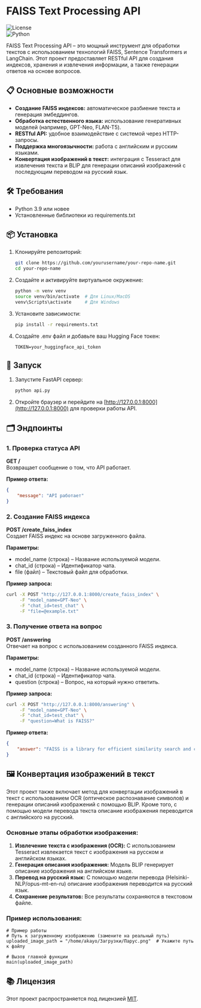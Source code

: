 # FAISS Text Processing API  

![License](https://img.shields.io/badge/license-MIT-blue.svg)  
![Python](https://img.shields.io/badge/python-3.9%2B-blue.svg)  

FAISS Text Processing API – это мощный инструмент для обработки текстов с использованием технологий FAISS, Sentence Transformers и LangChain. Этот проект предоставляет RESTful API для создания индексов, хранения и извлечения информации, а также генерации ответов на основе вопросов.  

## 📋 Основные возможности  

- **Создание FAISS индексов:** автоматическое разбиение текста и генерация эмбеддингов.  
- **Обработка естественного языка:** использование генеративных моделей (например, GPT-Neo, FLAN-T5).  
- **RESTful API:** удобное взаимодействие с системой через HTTP-запросы.  
- **Поддержка многоязычности:** работа с английским и русским языками.  
- **Конвертация изображений в текст:** интеграция с Tesseract для извлечения текста и BLIP для генерации описаний изображений с последующим переводом на русский язык.

## 🛠 Требования  

- Python 3.9 или новее  
- Установленные библиотеки из requirements.txt  

## 📦 Установка  

1. Клонируйте репозиторий:  
   
   ```bash
   git clone https://github.com/yourusername/your-repo-name.git
   cd your-repo-name
   ```

2. Создайте и активируйте виртуальное окружение:  
   
   ```bash
   python -m venv venv
   source venv/bin/activate  # Для Linux/MacOS
   venv\Scripts\activate     # Для Windows
   ```

3. Установите зависимости:  
   
   ```bash
   pip install -r requirements.txt
   ```

4. Создайте .env файл и добавьте ваш Hugging Face токен:  
   
   ```env
   TOKEN=your_huggingface_api_token
   ```

## 🚀 Запуск  

1. Запустите FastAPI сервер:  
   
   ```bash
   python api.py
   ```

2. Откройте браузер и перейдите на [http://127.0.0.1:8000](http://127.0.0.1:8000) для проверки работы API.  

## 🗂 Эндпоинты  

### 1. Проверка статуса API  
**GET /**  
Возвращает сообщение о том, что API работает.  

**Пример ответа:**  

```json
{
    "message": "API работает"
}
```

### 2. Создание FAISS индекса  
**POST /create_faiss_index**  
Создает FAISS индекс на основе загруженного файла.  

**Параметры:**  
- model_name (строка) – Название используемой модели.  
- chat_id (строка) – Идентификатор чата.  
- file (файл) – Текстовый файл для обработки.  

**Пример запроса:**  

```bash
curl -X POST "http://127.0.0.1:8000/create_faiss_index" \
     -F "model_name=GPT-Neo" \
     -F "chat_id=test_chat" \
     -F "file=@example.txt"
```

### 3. Получение ответа на вопрос  
**POST /answering**  
Отвечает на вопрос с использованием созданного FAISS индекса.  

**Параметры:**  
- model_name (строка) – Название используемой модели.  
- chat_id (строка) – Идентификатор чата.  
- question (строка) – Вопрос, на который нужно ответить.  

**Пример запроса:**  

```bash
curl -X POST "http://127.0.0.1:8000/answering" \
     -F "model_name=GPT-Neo" \
     -F "chat_id=test_chat" \
     -F "question=What is FAISS?"
```

**Пример ответа:**  

```json
{
    "answer": "FAISS is a library for efficient similarity search and clustering of dense vectors."
}
```

## 🖼 Конвертация изображений в текст  

Этот проект также включает метод для конвертации изображений в текст с использованием OCR (оптическое распознавание символов) и генерации описаний изображений с помощью BLIP. Кроме того, с помощью модели перевода текста описание изображения переводится с английского на русский.

### Основные этапы обработки изображения:

1. **Извлечение текста с изображения (OCR):** С использованием Tesseract извлекается текст с изображения на русском и английском языках.  
2. **Генерация описания изображения:** Модель BLIP генерирует описание изображения на английском языке.  
3. **Перевод на русский язык:** С помощью модели перевода (Helsinki-NLP/opus-mt-en-ru) описание изображения переводится на русский язык.  
4. **Сохранение результатов:** Все результаты сохраняются в текстовом файле.

### Пример использования:

```
# Пример работы
# Путь к загруженному изображению (замените на реальный путь)
uploaded_image_path = "/home/akayo/Загрузки/Парус.png"  # Укажите путь к файлу

# Вызов главной функции
main(uploaded_image_path)
```

## 📚 Лицензия  

Этот проект распространяется под лицензией [MIT](LICENSE).  

